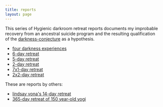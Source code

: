 ```yaml
---
title: reports 
layout: page
---
```


This series of Hygienic darkroom retreat reports documents my improbable recovery from an ancestral suicide program and the resulting qualification of the [darkness-conjecture](/darkness-conjecture/) as a hypothesis.

- [four darkness experiences](./four-darkness-experiences)
- [6-day retreat](./6-day-retreat)
- [5-day retreat](./5-day-retreat)
- [2-day retreat](./2-day-retreat)
- [7x1-day retreat](./7x1-day-retreat)
- [2x2-day retreat](./2x2-day-retreat)

These are reports by others:

- [lindsay vona's 14-day retreat](./lindsay-vona-darkness-retreat/)
- [365-day retreat of 150 year-old yogi](./365-day-retreat-of-150-year-old-yogi/)
